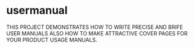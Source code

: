 # usermanual
THIS PROJECT DEMONSTRATES HOW TO WRITE PRECISE AND BRIFE USER MANUALS ALSO HOW TO MAKE ATTRACTIVE COVER PAGES FOR YOUR PRODUCT USAGE MANUALS.
